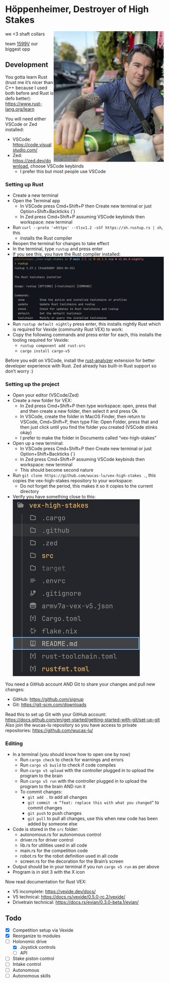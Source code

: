 <!-- TODO: make this prettier -->

# Höppenheimer, Destroyer of High Stakes

<img src="./gh-assets/wardrobe.png" width="350px" align="right"/>

we <3 shaft collars

team [1599V](https://github.com/alexngyn/1599V-VRC-HIGH-STAKES) our biggest opp

## Development

You gotta learn Rust (trust me it’s nicer than C++ because I used both before
and Rust is defo better): <https://www.rust-lang.org/learn>

You will need either VSCode or Zed installed:
- VSCode: <https://code.visualstudio.com/>
- Zed: https://zed.dev/download, choose VSCode keybinds
    - I prefer this but most people use VSCode

### Setting up Rust

- Create a new terminal
- Open the Terminal app
    - In VSCode press Cmd+Shift+P then Create new terminal or just
        Option+Shift+Backticks (\`)
    - In Zed press Cmd+Shift+P assuming VSCode keybinds then workspace: new terminal
- Run `curl --proto '=https' --tlsv1.2 -sSf https://sh.rustup.rs | sh`, this
    - installs the Rust compiler
- Reopen the terminal for changes to take effect
- In the terminal, type `rustup` and press enter
- If you see this, you have the Rust compiler installed: ![rustup](./gh-assets/rustup.png)
- Run `rustup default nightly` press enter, this installs nightly Rust which is required for Vexide (community Rust VEX) to work:
- Copy the following commands and press enter for each, this installs the tooling required for Vexide:
    - `rustup component add rust-src`
    - `cargo install cargo-v5`

Before you edit on VSCode, install the [rust-analyzer] extension for better
developer experience with Rust. Zed already has built-in Rust support so
don’t worry :)

[rust-analyzer]: https://marketplace.visualstudio.com/items?itemName=rust-lang.rust-analyzer

### Setting up the project

- Open your editor (VSCode/Zed)
- Create a new folder for VEX:
    - In Zed press Cmd+Shift+P then type workspace: open, press that and then
        create a new folder, then select it and press Ok
    - In VSCode, create the folder in MacOS Finder, then return to VSCode,
        Cmd+Shift+P, then type File: Open Folder, press that and then just click
        until you find the folder you created (VSCode stinks okay)
    - I prefer to make the folder in Documents called “vex-high-stakes”
- Open up a new terminal:
    - In VSCode press Cmd+Shift+P then Create new terminal or just
        Option+Shift+Backticks (\`)
    - In Zed press Cmd+Shift+P assuming VSCode keybinds then workspace: new
        terminal
    - This should become second nature
- Run `git clone https://github.com/wucas-lu/vex-high-stakes .`, this copies the
    vex-high-stakes repository to your workspace:
    - Do not forget the period, this makes it so it copies to the current directory
- Verify you have something close to this: ![project structure](./gh-assets/project.png)

You need a GitHub account AND Git to share your changes and pull new changes:
- GitHub: <https://github.com/signup>
- Git: <https://git-scm.com/downloads>

Read this to set up Git with your GitHub account: <https://docs.github.com/en/get-started/getting-started-with-git/set-up-git>
Also join the wucas-lu repository so you have access to private repositories: <https://github.com/wucas-lu/>

### Editing

- In a terminal (you should know how to open one by now)
    - Run `cargo check` to check for warnings and errors
    - Run `cargo v5 build` to check if code compiles
    - Run `cargo v5 upload` with the controller plugged in to upload the program to the brain
    - Run `cargo v5 run` with the controller plugged in to upload the program to the brain AND run it
    - To commit changes:
        - `git add .` to add all changes
        - `git commit -m “feat: replace this with what you changed”` to commit changes
        - `git push` to push changes
        - `git pull` to pull all changes, use this when new code has been added by someone else
- Code is stored in the `src` folder:
    - autonomous.rs for autonomous control
    - driver.rs for driver control
    - lib.rs for utilities used in all code
    - main.rs for the competition code
    - robot.rs for the robot definition used in all code
    - screen.rs for the decoration for the Brain’s screen
- Output should be in your terminal if you run `cargo v5 run` as per above
- Program is in slot 3 with the X icon

Now read documentation for Rust VEX:
- V5 incomplete: <https://vexide.dev/docs/>
- V5 technical: <https://docs.rs/vexide/0.5.0-rc.2/vexide/>
- Drivetrain technical: <https://docs.rs/evian/0.3.0-beta.1/evian/>

## Todo

- [X] Competition setup via Vexide
- [X] Reorganize to modules
- [ ] Holonomic drive
    - [X] Joystick controls
    - [ ] API
- [ ] Stake piston control
- [ ] Intake control
- [ ] Autonomous
- [ ] Autonomous skills
